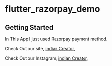 # flutter_razorpay_demo
## Getting Started

In This App I just used Razorpay payment method.


Check Out our site,
[indian Creator](http://indiancreator.in/),

Check Out our Instagram,
[indian Creator](https://instagram.com/indiancreator.in/),
